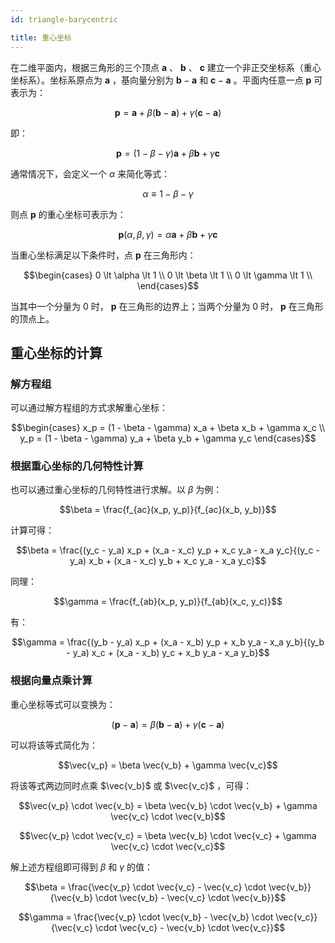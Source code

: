 ```yaml
---
id: triangle-barycentric

title: 重心坐标
---
```


在二维平面内，根据三角形的三个顶点 $\textbf{a}$ 、 $\textbf{b}$ 、 $\textbf{c}$ 建立一个非正交坐标系（重心坐标系）。坐标系原点为 $\textbf{a}$ ，基向量分别为 $\textbf{b} - \textbf{a}$ 和 $\textbf{c} - \textbf{a}$ 。平面内任意一点 $\textbf{p}$ 可表示为：

```math
\textbf{p} = \textbf{a} + \beta (\textbf{b} - \textbf{a}) + \gamma (\textbf{c} - \textbf{a})
```

即：

```math
\textbf{p} = (1 - \beta - \gamma) \textbf{a} + \beta \textbf{b} + \gamma \textbf{c}
```

通常情况下，会定义一个 $\alpha$ 来简化等式：

```math
\alpha \equiv 1 - \beta - \gamma
```

则点 $\textbf{p}$ 的重心坐标可表示为：

```math
\textbf{p} (\alpha, \beta, \gamma) = \alpha \textbf{a} + \beta \textbf{b} + \gamma \textbf{c}
```

当重心坐标满足以下条件时，点 $\textbf{p}$ 在三角形内：

```math
\begin{cases}
0 \lt \alpha \lt 1 \\
0 \lt \beta \lt 1 \\
0 \lt \gamma \lt 1 \\
\end{cases}
```

当其中一个分量为 $0$ 时， $\textbf{p}$ 在三角形的边界上；当两个分量为 $0$ 时， $\textbf{p}$ 在三角形的顶点上。

## 重心坐标的计算

### 解方程组

可以通过解方程组的方式求解重心坐标：

```math
\begin{cases}
x_p = (1 - \beta - \gamma) x_a + \beta x_b + \gamma x_c \\
y_p = (1 - \beta - \gamma) y_a + \beta y_b + \gamma y_c
\end{cases}
```

### 根据重心坐标的几何特性计算

也可以通过重心坐标的几何特性进行求解。以 $\beta$ 为例：

```math
\beta = \frac{f_{ac}(x_p, y_p)}{f_{ac}(x_b, y_b)}
```

计算可得：

```math
\beta
=
\frac{(y_c - y_a) x_p + (x_a - x_c) y_p + x_c y_a - x_a y_c}{(y_c - y_a) x_b + (x_a - x_c) y_b + x_c y_a - x_a y_c}
```

同理：

```math
\gamma = \frac{f_{ab}(x_p, y_p)}{f_{ab}(x_c, y_c)}
```

有：

```math
\gamma
=
\frac{(y_b - y_a) x_p + (x_a - x_b) y_p + x_b y_a - x_a y_b}{(y_b - y_a) x_c + (x_a - x_b) y_c + x_b y_a - x_a y_b}
```

### 根据向量点乘计算

重心坐标等式可以变换为：

```math
(\textbf{p} - \textbf{a}) = \beta (\textbf{b} - \textbf{a}) + \gamma (\textbf{c} - \textbf{a})
```

可以将该等式简化为：

```math
\vec{v_p} = \beta \vec{v_b} + \gamma \vec{v_c}
```

将该等式两边同时点乘 $\vec{v_b}$ 或 $\vec{v_c}$ ，可得：

```math
\vec{v_p} \cdot \vec{v_b} = \beta \vec{v_b} \cdot \vec{v_b} + \gamma \vec{v_c} \cdot \vec{v_b}
```

```math
\vec{v_p} \cdot \vec{v_c} = \beta \vec{v_b} \cdot \vec{v_c} + \gamma \vec{v_c} \cdot \vec{v_c}
```

解上述方程组即可得到 $\beta$ 和 $\gamma$ 的值：

```math
\beta = \frac{\vec{v_p} \cdot \vec{v_c} - \vec{v_c} \cdot \vec{v_b}}{\vec{v_b} \cdot \vec{v_b} - \vec{v_c} \cdot \vec{v_b}}
```

```math
\gamma = \frac{\vec{v_p} \cdot \vec{v_b} - \vec{v_b} \cdot \vec{v_c}}{\vec{v_c} \cdot \vec{v_c} - \vec{v_b} \cdot \vec{v_c}}
```

